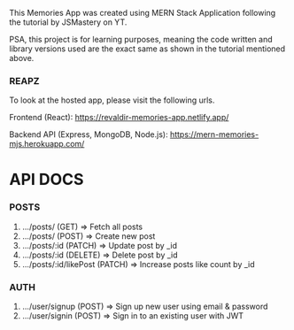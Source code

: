 This Memories App was created using MERN Stack Application following the tutorial by JSMastery on YT.

PSA, this project is for learning purposes, meaning the code written and library versions used are the exact same as shown in the tutorial mentioned above.

### REAPZ ###

To look at the hosted app, please visit the following urls.

Frontend (React): https://revaldir-memories-app.netlify.app/

Backend API (Express, MongoDB, Node.js): https://mern-memories-mjs.herokuapp.com/

# API DOCS #
### POSTS ###
1. .../posts/ (GET) => Fetch all posts
2. .../posts/ (POST) => Create new post
3. .../posts/:id (PATCH) => Update post by _id
4. .../posts/:id (DELETE) => Delete post by _id
5. .../posts/:id/likePost (PATCH) => Increase posts like count by _id

### AUTH ###
1. .../user/signup (POST) => Sign up new user using email & password
2. .../user/signin (POST) => Sign in to an existing user with JWT
